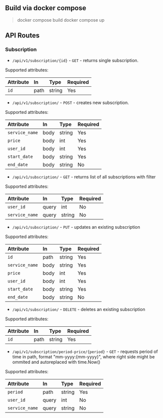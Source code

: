 ## Build via docker compose

> docker compose build
> docker compose up


## API Routes

### Subscription

+ `/api/v1/subscription/{id}` - `GET` - returns single subscription.

Supported attributes:

| Attribute     |  In        | Type     | Required |
|:--------------|:-----------|:---------|:---------|
| `id`          |   path     | string   | Yes      | 

+ `/api/v1/subscription/` - `POST` - creates new subscription.

Supported attributes:

| Attribute     |  In        | Type     | Required |
|:--------------|:-----------|:---------|:---------|
| `service_name`          |   body     | string   | Yes      | 
| `price`          |   body     | int   | Yes      | 
| `user_id`          |   body     | int   | Yes      |
| `start_date`          |   body     | string   | Yes      |
| `end_date`          |   body     | string   | No      |


+ `/api/v1/subscription/` - `GET` - returns list of all subscriptions with filter

Supported attributes:

| Attribute     |  In        | Type     | Required |
|:--------------|:-----------|:---------|:---------|
| `user_id`          |   query     | int   | No      | 
| `service_name`          |   query     | string   | No      | 

+ `/api/v1/subscription/` - `PUT` - updates an existing subscription

Supported attributes:

| Attribute     |  In        | Type     | Required |
|:--------------|:-----------|:---------|:---------|
| `id`          |   path     | string   | Yes      |
| `service_name`          |   body     | string   | Yes      | 
| `price`          |   body     | int   | Yes      | 
| `user_id`          |   body     | int   | Yes      |
| `start_date`          |   body     | string   | Yes      |
| `end_date`          |   body     | string   | No      |

+ `/api/v1/subscription/` - `DELETE` - deletes an existing subscription

Supported attributes:

| Attribute     |  In        | Type     | Required |
|:--------------|:-----------|:---------|:---------|
| `id`          |   path     | string   | Yes      | 

+ `/api/v1/subscription/period-price/{period}` - `GET` - requests period of time in path, format "mm-yyyy:{mm-yyyy}", where right side might be ommited and autoreplaced with time.Now()

Supported attributes:

| Attribute     |  In        | Type     | Required |
|:--------------|:-----------|:---------|:---------|
| `period`          |   path     | string   | Yes      | 
| `user_id`          |   query     | int   | No      | 
| `service_name`          |   query     | string   | No      | 
